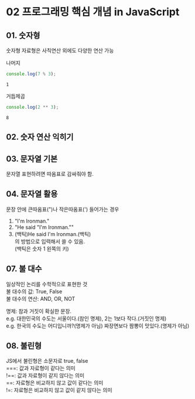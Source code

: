 # 02 프로그래밍 핵심 개념 in JavaScript   

## 01. 숫자형

숫자형 자료형은 사칙연산 외에도 다양한 연산 가능

나머지   
```JavaScript
console.log(7 % 3);
```
```
1
```


거듭제곱   
```JavaScript
console.log(2 ** 3);
```
```
8
```


## 02. 숫자 연산 익히기


## 03. 문자열 기본
문자열 표현하려면 따옴표로 감싸줘야 함.   

## 04. 문자열 활용
문장 안에 큰따옴표(")나 작은따옴표(') 들어가는 경우   
1. "I'm Ironman."
2. "He said \"I'm Ironman.\""
3. (백틱)He said I'm Ironman.(백틱)   
의 방법으로 입력해서 쓸 수 있음.   
(백틱은 숫자 1 왼쪽의 키)

## 07. 불 대수   
일상적인 논리를 수학적으로 표현한 것   
불 대수의 값: True, False   
불 대수의 연산: AND, OR, NOT   

명제: 참과 거짓이 확실한 문장.   
e.g. 대한민국의 수도는 서울이다.(참인 명제), 2는 1보다 작다.(거짓인 명제)   
e.g. 한국의 수도는 어디입니까?(명제가 아님) 짜장면보다 짬뽕이 맛있다.(명제가 아님)   

## 08. 불린형   
JS에서 불린형은 소문자로 true, false   
===: 값과 자료형이 같다는 의미   
!==: 값과 자료형이 같지 않다는 의미   
==: 자료형은 비교하지 않고 값이 같다는 의미   
!=: 자료형은 비교하지 않고 값이 같지 않다는 의미   
